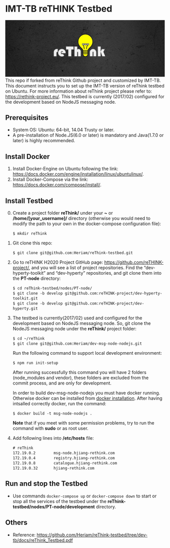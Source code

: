 # IMT-TB reTHINK Testbed
![](./docs/Testbed-Design/figures/reThink%20banner.jpg)
This repo if forked from reThink Github project and customized by IMT-TB. This document instructs you to set up the IMT-TB version of reThink testbed on Ubuntu. For more information about reThink project please refer to: https://rethink-project.eu/.
This testbed is currently (2017/02) configured for the development based on NodeJS messaging node.
## Prerequisites

- System OS: Ubuntu: 64-bit, 14.04 Trusty or later.
- A pre-installation of Node.JS(6.0 or later) is mandatory and Java(1.7.0 or later) is highly recommended.

## Install Docker

1. Install Docker-Engine on Ubuntu following the link: https://docs.docker.com/engine/installation/linux/ubuntulinux/.
2. Install Docker-Compose via the link: https://docs.docker.com/compose/install/.

## Install Testbed
0. Create a project folder **reThink/** under your **~** or **/home/[your_username]/** directory (otherwise you would need to modify the path to your own in the docker-compose configuration file):

    ```
    $ mkdir reThink
    ```
    
1. Git clone this repo:

    ```
    $ git clone git@github.com:Heriam/reThink-testbed.git
    ```
    
2. Go to reTHINK H2020 Project GitHub page: https://github.com/reTHINK-project/, and you will see a list
   of project repositories. Find the “dev-hyperty-toolkit” and “dev-hyperty” repositories, and git clone them into the **PT-node** directory:
   
   ```
   $ cd reThink-testbed/nodes/PT-node/
   $ git clone -b develop git@github.com:reTHINK-project/dev-hyperty-toolkit.git
   $ git clone -b develop git@github.com:reTHINK-project/dev-hyperty.git
   ```
   
3. The testbed is currently(2017/02) used and configured for the development based on NodeJS messaging node. So, git clone the NodeJS messaging node under the **reThink/** project folder:
    ```
    $ cd ~/reThink
    $ git clone git@github.com:Heriam/dev-msg-node-nodejs.git
    ```
    Run the following command to support local development environment:
    ```
    $ npm run init-setup
    ```    
    After running successfully this command you will have 2 folders (node_modules and vendor), these folders are excluded from the commit process, and are only for development.
    
    In order to build dev-msg-node-nodejs you must have docker running. Otherwise docker can be installed from [docker installation](https://docs.docker.com/). After having intsalled correctly docker, run the command:
    ```
    $ docker build -t msg-node-nodejs .
    ```
    
    **Note** that if you meet with some permission problems, try to run the command with **sudo** or as root user.
    
4. Add following lines into **/etc/hosts** file:
    
    ```
    # reThink
    172.19.0.2        msg-node.hjiang-rethink.com
    172.19.0.4        registry.hjiang-rethink.com
    172.19.0.8        catalogue.hjiang-rethink.com
    172.19.0.32       hjiang-rethink.com
    ```

## Run and stop the Testbed

 - Use commands `docker-compose up` or `docker-compose down` to start or stop all the services of the testbed under the **reThink-testbed/nodes/PT-node/development** directory.
 
 
## Others

 - Reference: https://github.com/Heriam/reThink-testbed/tree/dev-tb/docs/reThink_Testbed.pdf